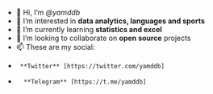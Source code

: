 - 👋 Hi, I’m *@yamddb*
- 👀 I’m interested in **data analytics, languages and sports**
- 🌱 I’m currently learning **statistics and excel**
- 💞️ I’m looking to collaborate on **open source** projects
- 📫 These are my social:
-      **Twitter** [https://twitter.com/yamddb]
-       **Telegram** [https://t.me/yamddb]

<!---
yamddb/yamddb is a ✨ special ✨ repository because its `README.md` (this file) appears on your GitHub profile.
You can click the Preview link to take a look at your changes.
--->
